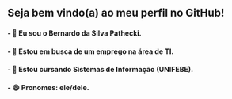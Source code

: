 ## Seja bem vindo(a) ao meu perfil no GitHub!


#### - 👋 Eu sou o Bernardo da Silva Pathecki.
#### - 👀 Estou em busca de um emprego na área de TI.
#### - 🌱 Estou cursando Sistemas de Informação (UNIFEBE).
#### - 😄 Pronomes: ele/dele.
##

